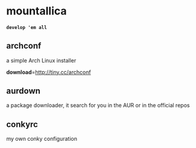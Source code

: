 # mountallica

#### `develop 'em all`

## archconf
  a simple Arch Linux installer
  
  **download**=http://tiny.cc/archconf

## aurdown
  a package downloader, it search for you in the AUR or in the official repos
  
## conkyrc
  my own conky configuration
